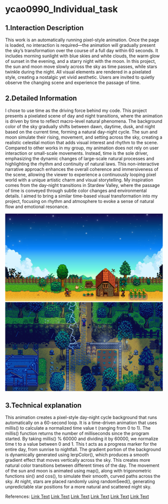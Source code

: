# ycao0990_Individual_task
## 1.Interaction Description
This work is an automatically running pixel-style animation. Once the page is loaded, no interaction is required—the animation will gradually present the sky’s transformation over the course of a full day within 60 seconds. It includes morning sunlight with blue skies and white clouds, the warm glow of sunset in the evening, and a starry night with the moon. In this project, the sun and moon move slowly across the sky as time passes, while stars twinkle during the night. All visual elements are rendered in a pixelated style, creating a nostalgic yet vivid aesthetic. Users are invited to quietly observe the changing scene and experience the passage of time.

## 2.Detailed Information

I chose to use time as the driving force behind my code. This project presents a pixelated scene of day and night transitions, where the animation is driven by time to reflect macro-level natural phenomena. The background color of the sky gradually shifts between dawn, daytime, dusk, and night based on the current time, forming a natural day-night cycle. The sun and moon simulate their rising, movement, and setting across the sky, creating a realistic celestial motion that adds visual interest and rhythm to the scene.
Compared to other works in my group, my animation does not rely on user interaction or small-scale movements. Instead, time is the sole driver, emphasizing the dynamic changes of large-scale natural processes and highlighting the rhythm and continuity of natural laws. This non-interactive narrative approach enhances the overall coherence and immersiveness of the scene, allowing the viewer to experience a continuously looping pixel world with a unique artistic charm and visual storytelling.
My inspiration comes from the day-night transitions in Stardew Valley, where the passage of time is conveyed through subtle color changes and environmental details. I aimed to bring a similar time-based visual transformation into my project, focusing on rhythm and atmosphere to evoke a sense of natural flow and emotional resonance.

![An image of the Stardew Vally](readmeImages/stardew-valley_1920x1080.webp)
![An image of the Stardew Vally](readmeImages/StardewValley_11.png)

## 3.Technical explanation

This animation creates a pixel-style day-night cycle background that runs automatically on a 60-second loop. It is a time-driven animation that uses millis() to calculate a normalized time value t (ranging from 0 to 1). The millis() function returns the number of milliseconds since the program started. By taking millis() % 60000 and dividing it by 60000, we normalize time t to a value between 0 and 1. This t acts as a progress marker for the entire day, from sunrise to nightfall.
The gradient portion of the background is dynamically generated using lerpColor(), which produces a smooth gradient effect that moves vertically across the sky. This creates more natural color transitions between different times of the day. The movement of the sun and moon is animated using map(), along with trigonometric functions sin() and cos(), to simulate their smooth, curved paths across the sky. At night, stars are placed randomly using randomSeed(), generating unpredictable star positions for a more natural and scattered night sky.

References:
[Link Text](https://p5js.org/reference/p5/millis/)
[Link Text](https://p5js.org/reference/p5/lerpColor/)
[Link Text](https://p5js.org/reference/p5/randomSeed/)
[Link Text](https://p5js.org/reference/p5/map/)
[Link Text](https://p5js.org/reference/p5/sin/)
[Link Text](https://p5js.org/reference/p5/cos/)
